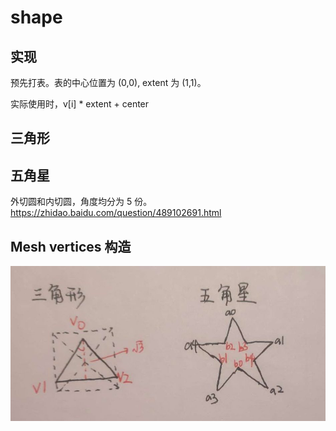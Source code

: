 # shape

## 实现

预先打表。表的中心位置为 (0,0), extent 为 (1,1)。

实际使用时，v[i] * extent + center


## 三角形


## 五角星

外切圆和内切圆，角度均分为 5 份。
https://zhidao.baidu.com/question/489102691.html


## Mesh vertices 构造

<img src="doc/image/shape_mesh_vertices.jpg" />